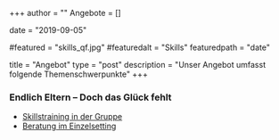 +++
author = ""
Angebote = []

date = "2019-09-05"

#featured = "skills_qf.jpg"
#featuredalt = "Skills"
featuredpath = "date"

title = "Angebot"
type = "post"
description = "Unser Angebot umfasst folgende Themenschwerpunkte"
+++

### Endlich Eltern – Doch das Glück fehlt
* [Skillstraining in der Gruppe](/skillstraining-in-der-gruppe)
* [Beratung im Einzelsetting](/beratung-im-einzelsetting)


